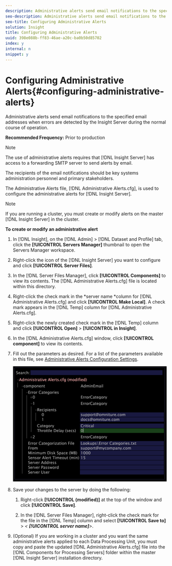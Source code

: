 ```yaml
---
description: Administrative alerts send email notifications to the specified email addresses when errors are detected by the Insight Server during the normal course of operation.
seo-description: Administrative alerts send email notifications to the specified email addresses when errors are detected by the Insight Server during the normal course of operation.
seo-title: Configuring Administrative Alerts
solution: Insight
title: Configuring Administrative Alerts
uuid: 398e088b-ff83-46ae-a20c-ba0b50d85702
index: y
internal: n
snippet: y
---
```


# Configuring Administrative Alerts{#configuring-administrative-alerts}

Administrative alerts send email notifications to the specified email addresses when errors are detected by the Insight Server during the normal course of operation.

 **Recommended Frequency:** Prior to production

>[!NOTE]
>
>The use of administrative alerts requires that [!DNL Insight Server] has access to a forwarding SMTP server to send alerts by email.

The recipients of the email notifications should be key systems administration personnel and primary stakeholders.

The Administrative Alerts file, [!DNL Administrative Alerts.cfg], is used to configure the administrative alerts for [!DNL Insight Server].

>[!NOTE]
>
>If you are running a cluster, you must create or modify alerts on the master [!DNL Insight Server] in the cluster.

**To create or modify an administrative alert** 

1. In [!DNL Insight], on the [!DNL Admin] > [!DNL Dataset and Profile] tab, click the **[!UICONTROL Servers Manager]** thumbnail to open the Servers Manager workspace.
1. Right-click the icon of the [!DNL Insight Server] you want to configure and click **[!UICONTROL Server Files]**.
1. In the [!DNL Server Files Manager], click **[!UICONTROL Components]** to view its contents. The [!DNL Administrative Alerts.cfg] file is located within this directory.
1. Right-click the check mark in the *server name *column for [!DNL Administrative Alerts.cfg] and click **[!UICONTROL Make Local]**. A check mark appears in the [!DNL Temp] column for [!DNL Administrative Alerts.cfg].
1. Right-click the newly created check mark in the [!DNL Temp] column and click **[!UICONTROL Open]** > **[!UICONTROL in Insight]**.
1. In the [!DNL Administrative Alerts.cfg] window, click **[!UICONTROL component]** to view its contents.
1. Fill out the parameters as desired. For a list of the parameters available in this file, see [Administrative Alerts Configuration Settings](../../../home/c-inst-svr/c-cfg-stgs-ref/c-admin-alts-cfg-stgs.md#concept-14c3c3ed797f47c5900ec04cae2fc491).

   ![Step Info](assets/cfg_adminalerts_examplevalues.png)

1. Save your changes to the server by doing the following:

    1. Right-click **[!UICONTROL (modified)]** at the top of the window and click **[!UICONTROL Save]**. 
    
    1. In the [!DNL Server Files Manager], right-click the check mark for the file in the [!DNL Temp] column and select **[!UICONTROL Save to]** > *< **[!UICONTROL server name]**>*.

1. (Optional) If you are working in a cluster and you want the same administrative alerts applied to each Data Processing Unit, you must copy and paste the updated [!DNL Administrative Alerts.cfg] file into the [!DNL Components for Processing Servers] folder within the master [!DNL Insight Server] installation directory.

